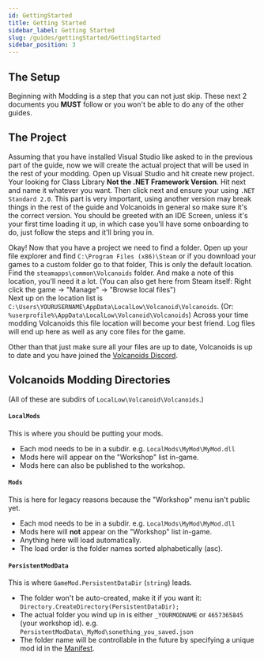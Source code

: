 ```yaml
---
id: GettingStarted
title: Getting Started
sidebar_label: Getting Started
slug: /guides/gettingStarted/GettingStarted
sidebar_position: 3
---
```


## The Setup
Beginning with Modding is a step that you can not just skip. These next 2 documents you **MUST** follow or you won't be able to do any of the other guides.

## The Project
Assuming that you have installed Visual Studio like asked to in the previous part of the guide, now we will create the actual project that will be used in the rest of your modding. Open up Visual Studio and hit create new project. Your looking for Class Library **Not the .NET Framework Version**. Hit next and name it whatever you want. Then click next and ensure your using `.NET Standard 2.0`. This part is very important, using another version may break things in the rest of the guide and Volcanoids in general so make sure it's the correct version. You should be greeted with an IDE Screen, unless it's your first time loading it up, in which case you'll have some onboarding to do, just follow the steps and it'll bring you in. 

Okay! Now that you have a project we need to find a folder. Open up your file explorer and find `C:\Program Files (x86)\Steam` or if you download your games to a custom folder go to that folder, This is only the default location. Find the `steamapps\common\Volcanoids` folder. And make a note of this location, you'll need it a lot. (You can also get here from Steam itself: Right click the game -> "Manage" -> "Browse local files")<br/>
Next up on the location list is `C:\Users\YOURUSERNAME\AppData\LocalLow\Volcanoid\Volcanoids`. (Or: `%userprofile%\AppData\LocalLow\Volcanoid\Volcanoids`) Across your time modding Volcanoids this file location will become your best friend. Log files will end up here as well as any core files for the game. 

Other than that just make sure all your files are up to date, Volcanoids is up to date and you have joined the [Volcanoids Discord](https:\\discord.gg\volcanoids).

## Volcanoids Modding Directories

(All of these are subdirs of `LocalLow\Volcanoid\Volcanoids`.)

#### `LocalMods`
This is where you should be putting your mods.
- Each mod needs to be in a subdir. e.g. `LocalMods\MyMod\MyMod.dll`
- Mods here will appear on the "Workshop" list in-game.
- Mods here can also be published to the workshop.

#### `Mods`
This is here for legacy reasons because the "Workshop" menu isn't public yet.
- Each mod needs to be in a subdir. e.g. `LocalMods\MyMod\MyMod.dll`
- Mods here will **not** appear on the "Workshop" list in-game.
- Anything here will load automatically.
- The load order is the folder names sorted alphabetically (asc).

#### `PersistentModData`
This is where `GameMod.PersistentDataDir` (`string`) leads.
- The folder won't be auto-created, make it if you want it: `Directory.CreateDirectory(PersistentDataDir);`
- The actual folder you wind up in is either `_YOURMODNAME` or `4657365845` (your workshop id). e.g. `PersistentModData\_MyMod\sonething_you_saved.json`
- The folder name will be controllable in the future by specifying a unique mod id in the [Manifest](./Manifest).
